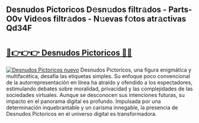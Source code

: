 ## Desnudos Pictoricos D𝚎sn𝚞dos filtr𝚊dos - Parts-O0v Vid𝚎os filtr𝚊dos - N𝚞evas f𝚘tos atr𝚊ctivas Qd34F

# <h2><a href="http://mbaouur.tromn.icu/?c=Desnudos+Pictoricos">🔗👉👉👉 Desnudos Pictoricos 🔗🔗</a></h2>

[![Desnudos Pictoricos nuevo](https://i.imgur.com/pEAQMta.gif)](http://mbaouur.tromn.icu/?c=Desnudos+Pictoricos)
Desnudos Pictoricos, una figura enigmática y multifacética, desafía las etiquetas simples. Su enfoque poco convencional de la autorrepresentación en línea ha atraído y ofendido a los espectadores, estimulando debates sobre moralidad, privacidad y las complejidades de las sociedades virtuales. Aunque se desconocen sus intenciones futuras, su impacto en el panorama digital es profundo. Impulsada por una determinación inquebrantable y un carisma innegable, la presencia de Desnudos Pictoricos en el universo digital es transformadora.

